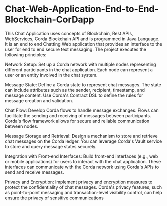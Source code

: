 # Chat-Web-Application-End-to-End-Blockchain-CorDapp

This Chat Application uses concepts of Blockchain, Rest APIs, WebServices, Corda Blockchain API and is programmed in Java Language. It is an end to end Chatting Web application that provides an interface to the user for end to end secure text messaging.
The project executes the following principles:

Network Setup: Set up a Corda network with multiple nodes representing different participants in the chat application. Each node can represent a user or an entity involved in the chat system.

Message State: Define a Corda state to represent chat messages. The state can include attributes such as the sender, recipient, timestamp, and message content. Use Corda's Contract DSL to define the rules for message creation and validation.

Chat Flow: Develop Corda flows to handle message exchanges. Flows can facilitate the sending and receiving of messages between participants. Corda's flow framework allows for secure and reliable communication between nodes.

Message Storage and Retrieval: Design a mechanism to store and retrieve chat messages on the Corda ledger. You can leverage Corda's Vault service to store and query message states securely.

Integration with Front-end Interfaces: Build front-end interfaces (e.g., web or mobile applications) for users to interact with the chat application. These interfaces can communicate with the Corda network using Corda's APIs to send and receive messages.

Privacy and Encryption: Implement privacy and encryption measures to protect the confidentiality of chat messages. Corda's privacy features, such as point-to-point messaging and transaction-level visibility control, can help ensure the privacy of sensitive communications
